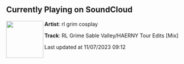 ## Currently Playing on SoundCloud

[<img align="left" width="100" src="https://i1.sndcdn.com/artworks-c1mvWSiZHuCAigzm-5eOY4A-t500x500.jpg">](https://soundcloud.com/rl-grim-cosplay/rl-grime-sable-valleyhaerny-tour-edits-mix)

**Artist**: rl grim cosplay 

**Track**: RL Grime Sable Valley/HAERNY Tour Edits [Mix]

Last updated at 11/07/2023 09:12
